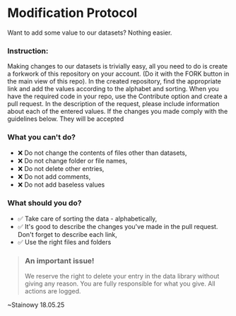 # Modification Protocol
Want to add some value to our datasets? Nothing easier.


### Instruction:
Making changes to our datasets is trivially easy, all you need to do is create a forkwork of this repository on your account. (Do it with the FORK button in the main view of this repo). In the created repository, find the appropriate link and add the values ​​according to the alphabet and sorting. When you have the required code in your repo, use the Contribute option and create a pull request. In the description of the request, please include information about each of the entered values. If the changes you made comply with the guidelines below. They will be accepted


### What you can't do?
- ❌ Do not change the contents of files other than datasets,
- ❌ Do not change folder or file names,
- ❌ Do not delete other entries,
- ❌ Do not add comments,
- ❌ Do not add baseless values

### What should you do?
- ✅ Take care of sorting the data - alphabetically,
- ✅ It's good to describe the changes you've made in the pull request. Don't forget to describe each link,
- ✅ Use the right files and folders

  

> ### An important issue!
> 
> We reserve the right to delete your entry in the data library without giving any reason.
> You are fully responsible for what you give. All actions are logged.

~Stainowy
18.05.25
